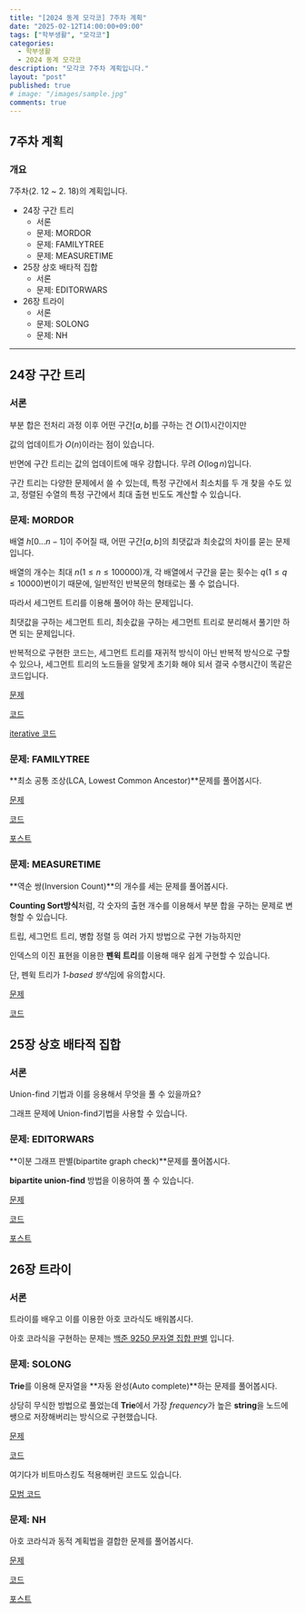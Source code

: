 ```yaml
---
title: "[2024 동계 모각코] 7주차 계획"
date: "2025-02-12T14:00:00+09:00"
tags: ["학부생활", "모각코"]
categories: 
  - 학부생활
  - 2024 동계 모각코
description: "모각코 7주차 계획입니다."
layout: "post"
published: true
# image: "/images/sample.jpg"
comments: true
---
```


## 7주차 계획
### 개요
7주차(2. 12 ~ 2. 18)의 계획입니다.
- 24장 구간 트리
  - 서론
  - 문제: MORDOR
  - 문제: FAMILYTREE
  - 문제: MEASURETIME
- 25장 상호 배타적 집합
  - 서론
  - 문제: EDITORWARS
- 26장 트라이
  - 서론
  - 문제: SOLONG
  - 문제: NH

* * *

## 24장 구간 트리
### 서론
부분 합은 전처리 과정 이후 어떤 구간$[a,b]$를 구하는 건 $O(1)$시간이지만

값의 업데이트가 $O(n)$이라는 점이 있습니다.

반면에 구간 트리는 값의 업데이트에 매우 강합니다. 무려 $O(\log n)$입니다.

구간 트리는 다양한 문제에서 쓸 수 있는데, 특정 구간에서 최소치를 두 개 찾을 수도 있고, 정렬된 수열의 특정 구간에서 최대 출현 빈도도 계산할 수 있습니다.

### 문제: MORDOR
배열 $h[0...n-1]$이 주어질 때, 어떤 구간$[a, b]$의 최댓값과 최솟값의 차이를 묻는 문제입니다.

배열의 개수는 최대 $n(1 \leq n \leq 100000)$개, 각 배열에서 구간을 묻는 횟수는 $q(1 \leq q \leq 10000)$번이기 때문에, 일반적인 반복문의 형태로는 풀 수 없습니다.

따라서 세그먼트 트리를 이용해 풀어야 하는 문제입니다.

최댓값을 구하는 세그먼트 트리, 최솟값을 구하는 세그먼트 트리로 분리해서 풀기만 하면 되는 문제입니다.

반복적으로 구현한 코드는, 세그먼트 트리를 재귀적 방식이 아닌 반복적 방식으로 구할 수 있으나, 세그먼트 트리의 노드들을 알맞게 초기화 해야 되서 결국 수행시간이 똑같은 코드입니다.

[문제](https://algospot.com/judge/problem/read/MORDOR)

[코드](https://github.com/sossos5989/algorithm/blob/main/algospot/mordor.cc)

[iterative 코드](https://github.com/sossos5989/algorithm/blob/main/algospot/mordor_2.cc)

### 문제: FAMILYTREE
**최소 공통 조상(LCA, Lowest Common Ancestor)**문제를 풀어봅시다.

[문제](https://algospot.com/judge/problem/read/FAMILYTREE)

[코드](https://github.com/sossos5989/algorithm/blob/main/algospot/familytree.cc)

[포스트](https://sossos5989.github.io/posts/%EC%95%8C%EA%B3%A0%EB%A6%AC%EC%A6%98/%EC%A2%85%EB%A7%8C%EB%B6%81/20/)

### 문제: MEASURETIME
**역순 쌍(Inversion Count)**의 개수를 세는 문제를 풀어봅시다.

**Counting Sort방식**처럼, 각 숫자의 출현 개수를 이용해서 부분 합을 구하는 문제로 변형할 수 있습니다.

트립, 세그먼트 트리, 병합 정렬 등 여러 가지 방법으로 구현 가능하지만

인덱스의 이진 표현을 이용한 **펜윅 트리**를 이용해 매우 쉽게 구현할 수 있습니다.

단, 펜윅 트리가 *1-based 방식*임에 유의합시다.

[문제](https://algospot.com/judge/problem/read/MEASURETIME)

[코드](https://github.com/sossos5989/algorithm/blob/main/algospot/measuretime.cc)

## 25장 상호 배타적 집합
### 서론
Union-find 기법과 이를 응용해서 무엇을 풀 수 있을까요?

그래프 문제에 Union-find기법을 사용할 수 있습니다.

### 문제: EDITORWARS
**이분 그래프 판별(bipartite graph check)**문제를 풀어봅시다.

**bipartite union-find** 방법을 이용하여 풀 수 있습니다.

[문제](https://algospot.com/judge/problem/read/EDITORWARS)

[코드](https://github.com/sossos5989/algorithm/blob/main/algospot/editorwars.cc)

[포스트](https://sossos5989.github.io/posts/%EC%95%8C%EA%B3%A0%EB%A6%AC%EC%A6%98/%EC%A2%85%EB%A7%8C%EB%B6%81/21/)

## 26장 트라이
### 서론
트라이를 배우고 이를 이용한 아호 코라식도 배워봅시다.

아호 코라식을 구현하는 문제는 [백준 9250 문자열 집합 판별](https://www.acmicpc.net/problem/9250) 입니다.

### 문제: SOLONG
**Trie**를 이용해 문자열을 **자동 완성(Auto complete)**하는 문제를 풀어봅시다.

상당히 무식한 방법으로 풀었는데 **Trie**에서 가장 $frequency$가 높은 **string**을 노드에 쌩으로 저장해버리는 방식으로 구현했습니다.

[문제](https://algospot.com/judge/problem/read/SOLONG)

[코드](https://github.com/sossos5989/algorithm/blob/main/algospot/solong.cc)

여기다가 비트마스킹도 적용해버린 코드도 있습니다.

[모범 코드](https://github.com/sossos5989/algorithm/blob/main/algospot/solong_2.cc)

### 문제: NH
아호 코라식과 동적 계획법을 결합한 문제를 풀어봅시다.

[문제](https://algospot.com/judge/problem/read/NH)

[코드](https://github.com/sossos5989/algorithm/blob/main/algospot/nh.cc)

[포스트](https://sossos5989.github.io/posts/%EC%95%8C%EA%B3%A0%EB%A6%AC%EC%A6%98/%EC%A2%85%EB%A7%8C%EB%B6%81/22/)